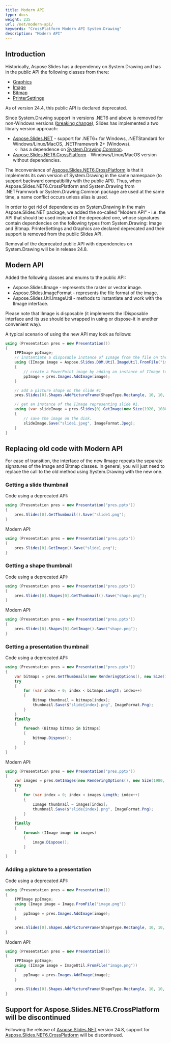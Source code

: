 ```yaml
---
title: Modern API
type: docs
weight: 235
url: /net/modern-api/
keywords: "CrossPlatform Modern API System.Drawing"
description: "Modern API"
---
```


## Introduction

Historically, Aspose Slides has a dependency on System.Drawing and has in the public API the following classes from there:
- [Graphics](https://learn.microsoft.com/en-us/dotnet/api/system.drawing.graphics)
- [Image](https://learn.microsoft.com/en-us/dotnet/api/system.drawing.image)
- [Bitmap](https://learn.microsoft.com/en-us/dotnet/api/system.drawing.bitmap)
- [PrinterSettings](https://learn.microsoft.com/en-us/dotnet/api/system.drawing.printing.printersettings)

As of version 24.4, this public API is declared deprecated.

Since System.Drawing support in versions .NET6 and above is removed for non-Windows versions ([breaking change](https://learn.microsoft.com/en-us/dotnet/core/compatibility/core-libraries/6.0/system-drawing-common-windows-only)), Slides has implemented a two library version approach:
- [Aspose.Slides.NET](https://www.nuget.org/packages/Aspose.Slides.NET) - support for .NET6+ for Windows, .NETStandard for Windows/Linux/MacOS, .NETFramework 2+ (Windows).
  - has a dependence on [System.Drawing.Common](https://www.nuget.org/packages/System.Drawing.Common/).
- [Aspose.Slides.NET6.CrossPlatform](https://www.nuget.org/packages/Aspose.Slides.NET6.CrossPlatform) - Windows/Linux/MacOS version without dependencies.

The inconvenience of [Aspose.Slides.NET6.CrossPlatform](https://www.nuget.org/packages/Aspose.Slides.NET6.CrossPlatform) is that it implements its own version of System.Drawing in the same namespace (to support backward compatibility with the public API). Thus, when Aspose.Slides.NET6.CrossPlatform and System.Drawing from .NETFramrwork or System.Drawing.Common package are used at the same time, a name conflict occurs unless alias is used.

In order to get rid of dependencies on System.Drawing in the main Aspose.Slides.NET package, we added the so-called "Modern API" - i.e. the API that should be used instead of the deprecated one, whose signatures contain dependencies on the following types from System.Drawing: Image and Bitmap. PrinterSettings and Graphics are declared deprecated and their support is removed from the public Slides API.

Removal of the deprecated public API with dependencies on System.Drawing will be in release 24.8.

## Modern API

Added the following classes and enums to the public API:

- Aspose.Slides.IImage - represents the raster or vector image.
- Aspose.Slides.ImageFormat - represents the file format of the image.
- Aspose.Slides.Util.ImageUtil - methods to instantiate and work with the IImage interface.

Please note that IImage is disposable (it implements the IDisposable interface and its use should be wrapped in using or dispose-it in another convenient way).

A typical scenario of using the new API may look as follows:

``` csharp
using (Presentation pres = new Presentation())
{
    IPPImage ppImage;
    // instantiate a disposable instance of IImage from the file on the disk.  
    using (IImage image = Aspose.Slides.DOM.Util.ImageUtil.FromFile("image.png"))
    {
        // create a PowerPoint image by adding an instance of IImage to the presentation's images.
        ppImage = pres.Images.AddImage(image);
    }

    // add a picture shape on the slide #1
    pres.Slides[0].Shapes.AddPictureFrame(ShapeType.Rectangle, 10, 10, 100, 100, ppImage);

    // get an instance of the IImage representing slide #1.
    using (var slideImage = pres.Slides[0].GetImage(new Size(1920, 1080)))
    {
        // save the image on the disk.
        slideImage.Save("slide1.jpeg", ImageFormat.Jpeg);
    }
}
```

## Replacing old code with Modern API

For ease of transition, the interface of the new IImage repeats the separate signatures of the Image and Bitmap classes. In general, you will just need to replace the call to the old method using System.Drawing with the new one.

### Getting a slide thumbnail

Code using a deprecated API:

``` csharp
using (Presentation pres = new Presentation("pres.pptx"))
{
    pres.Slides[0].GetThumbnail().Save("slide1.png");
}
```

Modern API:

``` csharp
using (Presentation pres = new Presentation("pres.pptx"))
{
    pres.Slides[0].GetImage().Save("slide1.png");
}
```

### Getting a shape thumbnail

Code using a deprecated API:

``` csharp
using (Presentation pres = new Presentation("pres.pptx"))
{
    pres.Slides[0].Shapes[0].GetThumbnail().Save("shape.png");
}
```

Modern API:

``` csharp
using (Presentation pres = new Presentation("pres.pptx"))
{
    pres.Slides[0].Shapes[0].GetImage().Save("shape.png");
}
```

### Getting a presentation thumbnail

Code using a deprecated API:

``` csharp
using (Presentation pres = new Presentation("pres.pptx"))
{
    var bitmaps = pres.GetThumbnails(new RenderingOptions(), new Size(1980, 1028));
    try
    {
        for (var index = 0; index < bitmaps.Length; index++)
        {
            Bitmap thumbnail = bitmaps[index];
            thumbnail.Save($"slide{index}.png", ImageFormat.Png);
        }
    }
    finally
    {
        foreach (Bitmap bitmap in bitmaps)
        {
            bitmap.Dispose();
        }
    }
}
```

Modern API:

``` csharp
using (Presentation pres = new Presentation("pres.pptx"))
{
    var images = pres.GetImages(new RenderingOptions(), new Size(1980, 1028));
    try
    {
        for (var index = 0; index < images.Length; index++)
        {
            IImage thumbnail = images[index];
            thumbnail.Save($"slide{index}.png", ImageFormat.Png);
        }
    }
    finally
    {
        foreach (IImage image in images)
        {
            image.Dispose();
        }
    }
}
```

### Adding a picture to a presentation

Code using a deprecated API:

``` csharp
using (Presentation pres = new Presentation())
{
    IPPImage ppImage;
    using (Image image = Image.FromFile("image.png"))
    {
        ppImage = pres.Images.AddImage(image);
    }

    pres.Slides[0].Shapes.AddPictureFrame(ShapeType.Rectangle, 10, 10, 100, 100, ppImage);
}
```

Modern API:

``` csharp
using (Presentation pres = new Presentation())
{
    IPPImage ppImage;
    using (IImage image = ImageUtil.FromFile("image.png"))
    {
        ppImage = pres.Images.AddImage(image);
    }

    pres.Slides[0].Shapes.AddPictureFrame(ShapeType.Rectangle, 10, 10, 100, 100, ppImage);
}
```

## Support for Aspose.Slides.NET6.CrossPlatform will be discontinued

Following the release of [Aspose.Slides.NET](https://www.nuget.org/packages/Aspose.Slides.NET) version 24.8, support for [Aspose.Slides.NET6.CrossPlatform](https://www.nuget.org/packages/Aspose.Slides.NET6.CrossPlatform) will be discontinued.